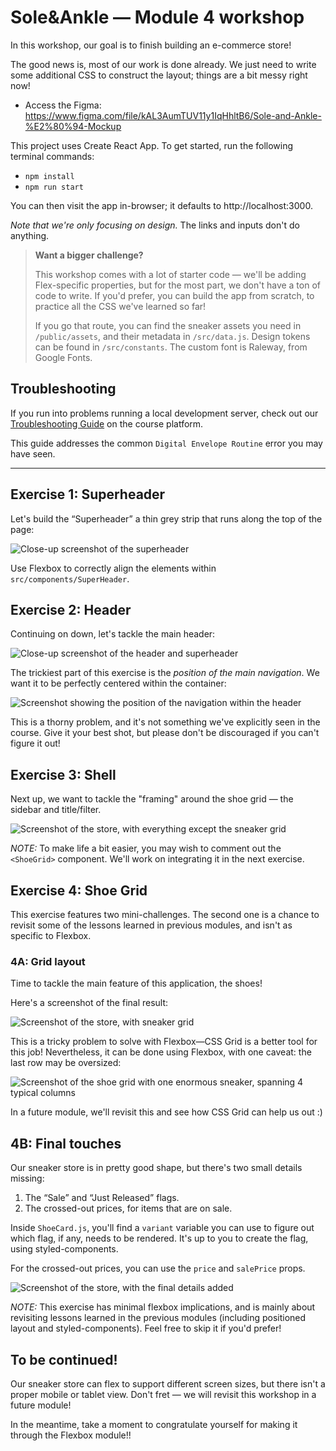 # Sole&Ankle — Module 4 workshop

In this workshop, our goal is to finish building an e-commerce store!

The good news is, most of our work is done already. We just need to write some additional CSS to construct the layout; things are a bit messy right now!

- Access the Figma: https://www.figma.com/file/kAL3AumTUV11y1IqHhltB6/Sole-and-Ankle-%E2%80%94-Mockup

This project uses Create React App. To get started, run the following terminal commands:

- `npm install`
- `npm run start`

You can then visit the app in-browser; it defaults to http://localhost:3000.

_Note that we're only focusing on design._ The links and inputs don't do anything.

> **Want a bigger challenge?**
>
> This workshop comes with a lot of starter code — we'll be adding
> Flex-specific properties, but for the most part, we don't have a
> ton of code to write. If you'd prefer, you can build the app from
> scratch, to practice all the CSS we've learned so far!
>
> If you go that route, you can find the sneaker assets you need in
> `/public/assets`, and their metadata in `/src/data.js`. Design
> tokens can be found in `/src/constants`. The custom font is
> Raleway, from Google Fonts.

## Troubleshooting

If you run into problems running a local development server, check out our [Troubleshooting Guide](https://courses.joshwcomeau.com/troubleshooting) on the course platform.

This guide addresses the common `Digital Envelope Routine` error you may have seen.

---

## Exercise 1: Superheader

Let's build the “Superheader” a thin grey strip that runs along the top of the page:

![Close-up screenshot of the superheader](./docs/exercise-1-solution.png)

Use Flexbox to correctly align the elements within `src/components/SuperHeader`.

## Exercise 2: Header

Continuing on down, let's tackle the main header:

![Close-up screenshot of the header and superheader](./docs/exercise-2-solution.png)

The trickiest part of this exercise is the _position of the main navigation_. We want it to be perfectly centered within the container:

![Screenshot showing the position of the navigation within the header](./docs/nav-position.png)

This is a thorny problem, and it's not something we've explicitly seen in the course. Give it your best shot, but please don't be discouraged if you can't figure it out!

## Exercise 3: Shell

Next up, we want to tackle the "framing" around the shoe grid — the sidebar and title/filter.

![Screenshot of the store, with everything except the sneaker grid](./docs/exercise-3-solution.png)

_NOTE:_ To make life a bit easier, you may wish to comment out the `<ShoeGrid>` component. We'll work on integrating it in the next exercise.

## Exercise 4: Shoe Grid

This exercise features two mini-challenges. The second one is a chance to revisit some of the lessons learned in previous modules, and isn't as specific to Flexbox.

### 4A: Grid layout

Time to tackle the main feature of this application, the shoes!

Here's a screenshot of the final result:

![Screenshot of the store, with sneaker grid](./docs/exercise-4a-solution.png)

This is a tricky problem to solve with Flexbox—CSS Grid is a better tool for this job! Nevertheless, it can be done using Flexbox, with one caveat: the last row may be oversized:

![Screenshot of the shoe grid with one enormous sneaker, spanning 4 typical columns](./docs/giant-sneaker.png)

In a future module, we'll revisit this and see how CSS Grid can help us out :)

## 4B: Final touches

Our sneaker store is in pretty good shape, but there's two small details missing:

1. The “Sale” and “Just Released” flags.
1. The crossed-out prices, for items that are on sale.

Inside `ShoeCard.js`, you'll find a `variant` variable you can use to figure out which flag, if any, needs to be rendered. It's up to you to create the flag, using styled-components.

For the crossed-out prices, you can use the `price` and `salePrice` props.

![Screenshot of the store, with the final details added](./docs/exercise-4b-solution.png)

_NOTE:_ This exercise has minimal flexbox implications, and is mainly about revisiting lessons learned in the previous modules (including positioned layout and styled-components). Feel free to skip it if you'd prefer!

## To be continued!

Our sneaker store can flex to support different screen sizes, but there isn't a proper mobile or tablet view. Don't fret — we will revisit this workshop in a future module!

In the meantime, take a moment to congratulate yourself for making it through the Flexbox module!!
